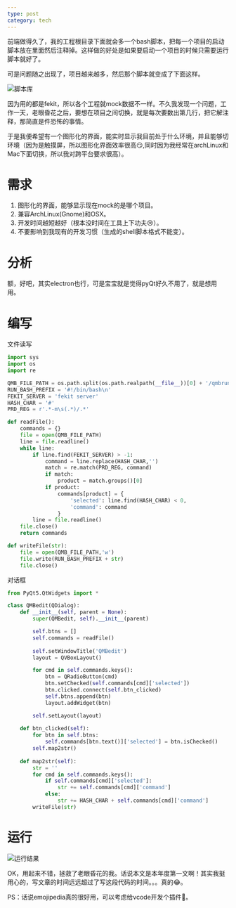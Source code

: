```yaml
---
type: post
category: tech
---
```


前端做得久了，我的工程根目录下面就会多一个bash脚本，把每一个项目的启动脚本放在里面然后注释掉。这样做的好处是如果要启动一个项目的时候只需要运行脚本就好了。

可是问题随之出现了，项目越来越多，然后那个脚本就变成了下面这样。

![脚本库](http://ww4.sinaimg.cn/mw690/89d0a2e1gw1fbkbh1idg9j20gi046q4s.jpg)

因为用的都是fekit，所以各个工程就mock数据不一样。不久我发现一个问题，工作一天，老眼昏花之后，要想在项目之间切换，就是每次要数出第几行，把它解注释，那简直是件恐怖的事情。

于是我便希望有一个图形化的界面，能实时显示我目前处于什么环境，并且能够切环境（因为是触摸屏，所以图形化界面效率很高😏,同时因为我经常在archLinux和Mac下面切换，所以我对跨平台要求很高）。

# 需求

1. 图形化的界面，能够显示现在mock的是哪个项目。
2. 兼容ArchLinux(Gnome)和OSX。
3. 开发时间越短越好（根本没时间在工具上下功夫😢）。
4. 不要影响到我现有的开发习惯（生成的shell脚本格式不能变）。

# 分析

额，好吧，其实electron也行，可是宝宝就是觉得pyQt好久不用了，就是想用用。

# 编写

文件读写

```python
import sys
import os
import re

QMB_FILE_PATH = os.path.split(os.path.realpath(__file__))[0] + '/qmbrun.sh'# 我那个shell脚本叫qmbrun.sh
RUN_BASH_PREFIX = '#!/bin/bash\n'
FEKIT_SERVER = 'fekit server'
HASH_CHAR = '#'
PRD_REG = r'.*-m\s(.*)/.*'

def readFile():
    commands = {}
    file = open(QMB_FILE_PATH)
    line = file.readline()
    while line:
        if line.find(FEKIT_SERVER) > -1:
            command = line.replace(HASH_CHAR,'')
            match = re.match(PRD_REG, command)
            if match: 
                product = match.groups()[0]
            if product:
                commands[product] = {
                    'selected': line.find(HASH_CHAR) < 0,
                    'command': command
                }
        line = file.readline()
    file.close()
    return commands

def writeFile(str):
    file = open(QMB_FILE_PATH,'w')
    file.write(RUN_BASH_PREFIX + str)
    file.close()
```

对话框

```python
from PyQt5.QtWidgets import *

class QMBedit(QDialog):
    def __init__(self, parent = None):
        super(QMBedit, self).__init__(parent)

        self.btns = []
        self.commands = readFile()
        
        self.setWindowTitle('QMBedit')
        layout = QVBoxLayout()

        for cmd in self.commands.keys():
            btn = QRadioButton(cmd)
            btn.setChecked(self.commands[cmd]['selected'])
            btn.clicked.connect(self.btn_clicked)
            self.btns.append(btn)
            layout.addWidget(btn)

        self.setLayout(layout)
    
    def btn_clicked(self): 
        for btn in self.btns:
            self.commands[btn.text()]['selected'] = btn.isChecked()
        self.map2str()
    
    def map2str(self):
        str = ''
        for cmd in self.commands.keys():
            if self.commands[cmd]['selected']:
                str += self.commands[cmd]['command']
            else:
                str += HASH_CHAR + self.commands[cmd]['command']
        writeFile(str)
```

# 运行

![运行结果](http://ww1.sinaimg.cn/mw690/89d0a2e1gw1fbkbh2aju0j205s04xwex.jpg)

OK，用起来不错，拯救了老眼昏花的我。话说本文是本年度第一文啊！其实我挺用心的，写文章的时间远远超过了写这段代码的时间。。。真的😂。

PS：话说emojipedia真的很好用，可以考虑给vcode开发个插件🤔。